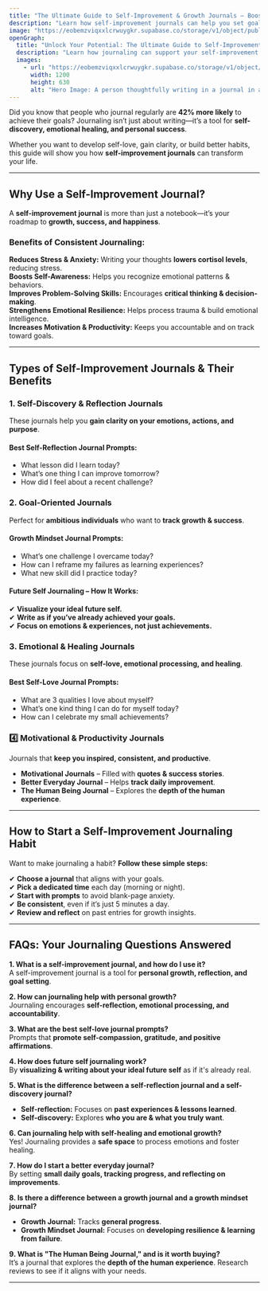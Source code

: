 ```yaml
---
title: "The Ultimate Guide to Self-Improvement & Growth Journals – Boost Mindset & Achieve Goals!"
description: "Learn how self-improvement journals can help you set goals, develop a growth mindset, and achieve success. Find the best journal for your journey!"
image: "https://eobemzviqxxlcrwuygkr.supabase.co/storage/v1/object/public/sparklog//self-improvement-journal.webp"
openGraph:
  title: "Unlock Your Potential: The Ultimate Guide to Self-Improvement & Growth Journals"
  description: "Learn how journaling can support your self-improvement journey, boost productivity, and enhance personal growth."
  images:
    - url: "https://eobemzviqxxlcrwuygkr.supabase.co/storage/v1/object/public/sparklog//self-improvement-journal.webp"
      width: 1200
      height: 630
      alt: "Hero Image: A person thoughtfully writing in a journal in a peaceful setting."
---
```


Did you know that people who journal regularly are **42% more likely** to achieve their goals? Journaling isn’t just about writing—it’s a tool for **self-discovery, emotional healing, and personal success**.  

Whether you want to develop self-love, gain clarity, or build better habits, this guide will show you how **self-improvement journals** can transform your life.

---

## **Why Use a Self-Improvement Journal?**

A **self-improvement journal** is more than just a notebook—it’s your roadmap to **growth, success, and happiness**.  

### **Benefits of Consistent Journaling:**
**Reduces Stress & Anxiety:** Writing your thoughts **lowers cortisol levels**, reducing stress.  
**Boosts Self-Awareness:** Helps you recognize emotional patterns & behaviors.  
**Improves Problem-Solving Skills:** Encourages **critical thinking & decision-making**.  
**Strengthens Emotional Resilience:** Helps process trauma & build emotional intelligence.  
**Increases Motivation & Productivity:** Keeps you accountable and on track toward goals.  

---

## **Types of Self-Improvement Journals & Their Benefits**

### **1️. Self-Discovery & Reflection Journals**  
These journals help you **gain clarity on your emotions, actions, and purpose**.  

#### **Best Self-Reflection Journal Prompts:**  
- What lesson did I learn today?  
- What’s one thing I can improve tomorrow?  
- How did I feel about a recent challenge?  

### **2️. Goal-Oriented Journals**  
Perfect for **ambitious individuals** who want to **track growth & success**.  

#### **Growth Mindset Journal Prompts:**  
- What’s one challenge I overcame today?  
- How can I reframe my failures as learning experiences?  
- What new skill did I practice today?  

#### **Future Self Journaling – How It Works:**  
✔ **Visualize your ideal future self.**  
✔ **Write as if you’ve already achieved your goals.**  
✔ **Focus on emotions & experiences, not just achievements.**  

### **3️. Emotional & Healing Journals**  
These journals focus on **self-love, emotional processing, and healing**.  

#### **Best Self-Love Journal Prompts:**  
- What are 3 qualities I love about myself?  
- What’s one kind thing I can do for myself today?  
- How can I celebrate my small achievements?  

### **4️⃣ Motivational & Productivity Journals**  
Journals that **keep you inspired, consistent, and productive**.  

- **Motivational Journals** – Filled with **quotes & success stories**.  
- **Better Everyday Journal** – Helps **track daily improvement**.  
- **The Human Being Journal** – Explores the **depth of the human experience**.  

---

## **How to Start a Self-Improvement Journaling Habit**
Want to make journaling a habit? **Follow these simple steps:**  

✔ **Choose a journal** that aligns with your goals.  
✔ **Pick a dedicated time** each day (morning or night).  
✔ **Start with prompts** to avoid blank-page anxiety.  
✔ **Be consistent**, even if it’s just 5 minutes a day.  
✔ **Review and reflect** on past entries for growth insights.  

---

## **FAQs: Your Journaling Questions Answered**

**1️. What is a self-improvement journal, and how do I use it?**  
A self-improvement journal is a tool for **personal growth, reflection, and goal setting**.

**2️. How can journaling help with personal growth?**  
Journaling encourages **self-reflection, emotional processing, and accountability**.

**3️. What are the best self-love journal prompts?**  
Prompts that **promote self-compassion, gratitude, and positive affirmations**.

**4️. How does future self journaling work?**  
By **visualizing & writing about your ideal future self** as if it's already real.

**5️. What is the difference between a self-reflection journal and a self-discovery journal?**  
- **Self-reflection:** Focuses on **past experiences & lessons learned**.  
- **Self-discovery:** Explores **who you are & what you truly want**.

**6️. Can journaling help with self-healing and emotional growth?**  
Yes! Journaling provides a **safe space** to process emotions and foster healing.

**7️. How do I start a better everyday journal?**  
By setting **small daily goals, tracking progress, and reflecting on improvements**.

**8️. Is there a difference between a growth journal and a growth mindset journal?**  
- **Growth Journal:** Tracks **general progress**.  
- **Growth Mindset Journal:** Focuses on **developing resilience & learning from failure**.

**9️. What is "The Human Being Journal," and is it worth buying?**  
It’s a journal that explores the **depth of the human experience**. Research reviews to see if it aligns with your needs.

---
